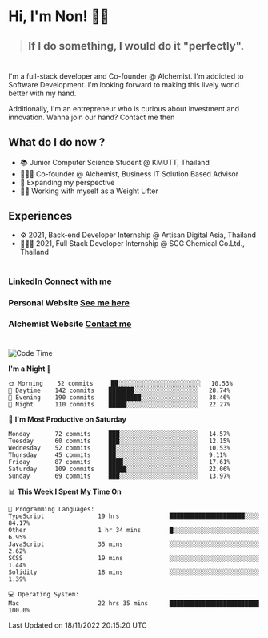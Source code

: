 # Hi, I'm Non! 🖐🏻

> ## If I do something, I would do it "perfectly".

#

I'm a full-stack developer and Co-founder @ Alchemist. I'm addicted to Software Development. I'm looking forward to making this lively world better with my hand.

Additionally, I'm an entrepreneur who is curious about investment and innovation. Wanna join our hand? Contact me then

## What do I do now ?

- 📚 Junior Computer Science Student @ KMUTT, Thailand
- 🧑🏻‍💻 Co-founder @ Alchemist, Business IT Solution Based Advisor
- 🌈 Expanding my perspective
- 🏋🏻 Working with myself as a Weight Lifter

## Experiences

- ⚙️ 2021, Back-end Developer Internship @ Artisan Digital Asia, Thailand
- 🧑🏻‍💻 2021, Full Stack Developer Internship @ SCG Chemical Co.Ltd., Thailand

#

### LinkedIn [Connect with me](https://www.linkedin.com/in/non-nontra/)

### Personal Website [See me here](https://nonnontra.com/)

### Alchemist Website [Contact me](https://alchemist-softwarehouse.co/)

#

<!--START_SECTION:waka-->
![Code Time](http://img.shields.io/badge/Code%20Time-2%2C130%20hrs%2029%20mins-blue)

**I'm a Night 🦉** 

```text
🌞 Morning    52 commits     ██░░░░░░░░░░░░░░░░░░░░░░░   10.53% 
🌆 Daytime    142 commits    ███████░░░░░░░░░░░░░░░░░░   28.74% 
🌃 Evening    190 commits    █████████░░░░░░░░░░░░░░░░   38.46% 
🌙 Night      110 commits    █████░░░░░░░░░░░░░░░░░░░░   22.27%

```
📅 **I'm Most Productive on Saturday** 

```text
Monday       72 commits     ███░░░░░░░░░░░░░░░░░░░░░░   14.57% 
Tuesday      60 commits     ███░░░░░░░░░░░░░░░░░░░░░░   12.15% 
Wednesday    52 commits     ██░░░░░░░░░░░░░░░░░░░░░░░   10.53% 
Thursday     45 commits     ██░░░░░░░░░░░░░░░░░░░░░░░   9.11% 
Friday       87 commits     ████░░░░░░░░░░░░░░░░░░░░░   17.61% 
Saturday     109 commits    █████░░░░░░░░░░░░░░░░░░░░   22.06% 
Sunday       69 commits     ███░░░░░░░░░░░░░░░░░░░░░░   13.97%

```


📊 **This Week I Spent My Time On** 

```text
💬 Programming Languages: 
TypeScript               19 hrs              █████████████████████░░░░   84.17% 
Other                    1 hr 34 mins        █░░░░░░░░░░░░░░░░░░░░░░░░   6.95% 
JavaScript               35 mins             ░░░░░░░░░░░░░░░░░░░░░░░░░   2.62% 
SCSS                     19 mins             ░░░░░░░░░░░░░░░░░░░░░░░░░   1.44% 
Solidity                 18 mins             ░░░░░░░░░░░░░░░░░░░░░░░░░   1.39%

💻 Operating System: 
Mac                      22 hrs 35 mins      █████████████████████████   100.0%

```


 Last Updated on 18/11/2022 20:15:20 UTC
<!--END_SECTION:waka-->
